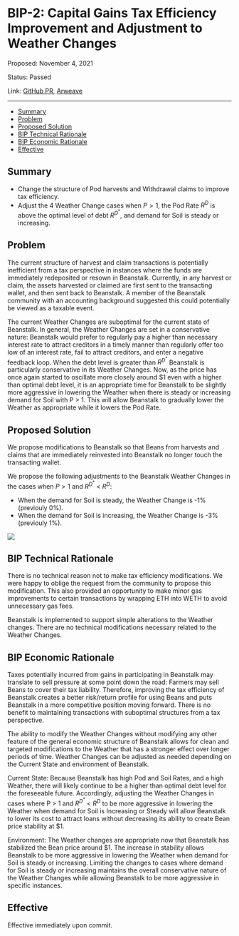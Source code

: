 # BIP-2: Capital Gains Tax Efficiency Improvement and Adjustment to Weather Changes

Proposed: November 4, 2021

Status: Passed

Link: [GitHub PR](https://github.com/BeanstalkFarms/Beanstalk/pull/4), [Arweave](https://arweave.net/CoqappwrTQJ3Q9y6Zi0QHKFlCxZBfm6RMxXeHvgvkag)

---

 - [Summary](#summary)
 - [Problem](#problem)
 - [Proposed Solution](#proposed-solution)
 - [BIP Technical Rationale](#bip-technical-rationale)
 - [BIP Economic Rationale](#bip-economic-rationale)
 - [Effective](#effective)

## Summary

- Change the structure of Pod harvests and Withdrawal claims to improve tax efficiency.
- Adjust the 4 Weather Change cases when $P > 1$, the Pod Rate $R^{D}$ is above the optimal level of debt $R^{D^*}$, and demand for Soil is steady or increasing.

## Problem

The current structure of harvest and claim transactions is potentially inefficient from a tax perspective in instances where the funds are immediately redeposited or resown in Beanstalk. Currently, in any harvest or claim, the assets harvested or claimed are first sent to the transacting wallet, and then sent back to Beanstalk. A member of the Beanstalk community with an accounting background suggested this could potentially be viewed as a taxable event.

The current Weather Changes are suboptimal for the current state of Beanstalk. In general, the Weather Changes are set in a conservative nature: Beanstalk would prefer to regularly pay a higher than necessary interest rate to attract creditors in a timely manner than regularly offer too low of an interest rate, fail to attract creditors, and enter a negative feedback loop. When the debt level is greater than $R^{D^*}$ Beanstalk is particularly conservative in its Weather Changes. Now, as the price has once again started to oscillate more closely around $1 even with a higher than optimal debt level, it is an appropriate time for Beanstalk to be slightly more aggressive in lowering the Weather when there is steady or increasing demand for Soil with P > 1. This will allow Beanstalk to gradually lower the Weather as appropriate while it lowers the Pod Rate.

## Proposed Solution

We propose modifications to Beanstalk so that Beans from harvests and claims that are immediately reinvested into Beanstalk no longer touch the transacting wallet.

We propose the following adjustments to the Beanstalk Weather Changes in the cases when $P > 1$ and $R^{D^*}$ < $R^D$:

- When the demand for Soil is steady, the Weather Change is -1% (previouly 0%).
- When the demand for Soil is increasing, the Weather Change is -3% (previouly 1%).

![](https://i.imgur.com/tVtxAU9.png)

## BIP Technical Rationale

There is no technical reason not to make tax efficiency modifications. We were happy to oblige the request from the community to propose this modification. This also provided an opportunity to make minor gas improvements to certain transactions by wrapping ETH into WETH to avoid unnecessary gas fees.

Beanstalk is implemented to support simple alterations to the Weather changes. There are no technical modifications necessary related to the Weather Changes.

## BIP Economic Rationale

Taxes potentially incurred from gains in participating in Beanstalk may translate to sell pressure at some point down the road: Farmers may sell Beans to cover their tax liability. Therefore, improving the tax efficiency of Beanstalk creates a better risk/return profile for using Beans and puts Beanstalk in a more competitive position moving forward. There is no benefit to maintaining transactions with suboptimal structures from a tax perspective.

The ability to modify the Weather Changes without modifying any other feature of the general economic structure of Beanstalk allows for clean and targeted modifications to the Weather that has a stronger effect over longer periods of time. Weather Changes can be adjusted as needed depending on the Current State and environment of Beanstalk.

Current State: Because Beanstalk has high Pod and Soil Rates, and a high Weather, there will likely continue to be a higher than optimal debt level for the foreseeable future. Accordingly, adjusting the Weather Changes in cases where P > 1 and $R^{D^*}$ < $R^D$ to be more aggressive in lowering the Weather when demand for Soil is Increasing or Steady will allow Beanstalk to lower its cost to attract loans without decreasing its ability to create Bean price stability at $1.

Environment: The Weather changes are appropriate now that Beanstalk has stabilized the Bean price around $1. The increase in stability allows Beanstalk to be more aggressive in lowering the Weather when demand for Soil is steady or increasing. Limiting the changes to cases where demand for Soil is steady or increasing maintains the overall conservative nature of the Weather Changes while allowing Beanstalk to be more aggressive in specific instances.

## Effective

Effective immediately upon commit.